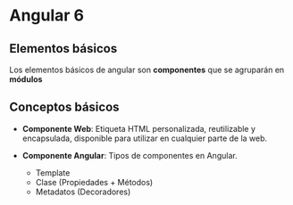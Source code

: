 # Angular 6

## Elementos básicos
Los elementos básicos de angular son **componentes** que se agruparán en **módulos**

## Conceptos básicos

* **Componente Web**: Etiqueta HTML personalizada, reutilizable y encapsulada, disponible para utilizar en cualquier parte de la web.

* **Componente Angular**: Tipos de componentes en Angular.
    * Template
    * Clase (Propiedades + Métodos)
    * Metadatos (Decoradores)